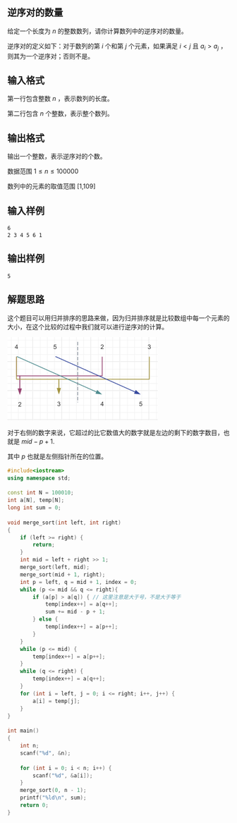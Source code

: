 ## 逆序对的数量

给定一个长度为 $n$ 的整数数列，请你计算数列中的逆序对的数量。

逆序对的定义如下：对于数列的第 $i$ 个和第 $j$ 个元素，如果满足 $i < j$ 且 $a_i > a_j$ ，则其为一个逆序对；否则不是。

## 输入格式

第一行包含整数 $n$ ，表示数列的长度。

第二行包含 $n$ 个整数，表示整个数列。

## 输出格式

输出一个整数，表示逆序对的个数。

数据范围
$1\le n\le 100000$

数列中的元素的取值范围 [1,109]

## 输入样例

```
6
2 3 4 5 6 1
```

## 输出样例

```
5
```

## 解题思路

这个题目可以用归并排序的思路来做，因为归并排序就是比较数组中每一个元素的大小，在这个比较的过程中我们就可以进行逆序对的计算。

<img src="../images/逆序对.png" alt="逆序对" style="zoom: 50%;" />

对于右侧的数字来说，它超过的比它数值大的数字就是左边的剩下的数字数目，也就是 $mid - p + 1$.

其中 $p$ 也就是左侧指针所在的位置。

```cpp
#include<iostream>
using namespace std;

const int N = 100010;
int a[N], temp[N];
long int sum = 0;

void merge_sort(int left, int right)
{
    if (left >= right) {
        return;
    }
    int mid = left + right >> 1;
    merge_sort(left, mid);
    merge_sort(mid + 1, right);
    int p = left, q = mid + 1, index = 0;
    while (p <= mid && q <= right){
        if (a[p] > a[q]) { // 这里注意是大于号，不是大于等于
            temp[index++] = a[q++];
            sum += mid - p + 1;
        } else {
            temp[index++] = a[p++];
        }
    }
    while (p <= mid) {
        temp[index++] = a[p++];
    }
    while (q <= right) {
        temp[index++] = a[q++];
    }
    for (int i = left, j = 0; i <= right; i++, j++) {
        a[i] = temp[j];
    }
}

int main()
{
    int n;
    scanf("%d", &n);
    
    for (int i = 0; i < n; i++) {
        scanf("%d", &a[i]);
    }
    merge_sort(0, n - 1);
    printf("%ld\n", sum);
    return 0;
}
```
